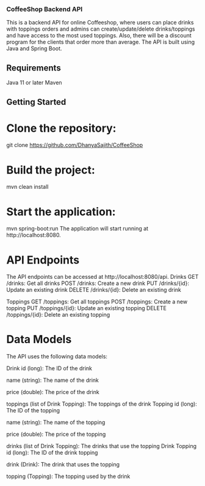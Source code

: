 
###  CoffeeShop Backend API
This is a backend API for online Coffeeshop, where users can place drinks with toppings orders and admins can create/update/delete drinks/toppings and have access to the most used toppings. Also, there will be a discount program for the clients that order more than average.  The API is built using Java and Spring Boot.

## Requirements
Java 11 or later
Maven
## Getting Started
# Clone the repository:
git clone https://github.com/DhanyaSajith/CoffeeShop
# Build the project:
mvn clean install
 # Start the application:
mvn spring-boot:run
The application will start running at http://localhost:8080.
# API Endpoints
The API endpoints can be accessed at http://localhost:8080/api.
Drinks
GET /drinks: Get all drinks
POST /drinks: Create a new drink
PUT /drinks/{id}: Update an existing drink
DELETE /drinks/{id}: Delete an existing drink

Toppings
GET /toppings: Get all toppings
POST /toppings: Create a new topping
PUT /toppings/{id}: Update an existing topping
DELETE /toppings/{id}: Delete an existing topping
# Data Models
The API uses the following data models:

Drink
id (long): The ID of the drink

name (string): The name of the drink

price (double): The price of the drink

toppings (list of Drink Topping): The toppings of the drink
Topping
id (long): The ID of the topping

name (string): The name of the topping

price (double): The price of the topping

drinks (list of Drink Topping): The drinks that use the topping
Drink Topping
id (long): The ID of the drink topping

drink (Drink): The drink that uses the topping

topping (Topping): The topping used by the drink
